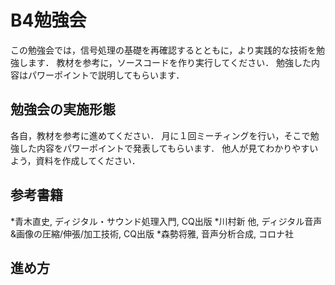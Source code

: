 # B4勉強会
この勉強会では，信号処理の基礎を再確認するとともに，より実践的な技術を勉強します．
教材を参考に，ソースコードを作り実行してください．
勉強した内容はパワーポイントで説明してもらいます．

## 勉強会の実施形態
各自，教材を参考に進めてください．
月に１回ミーチィングを行い，そこで勉強した内容をパワーポイントで発表してもらいます．
他人が見てわかりやすいよう，資料を作成してください．

## 参考書籍
*青木直史, ディジタル・サウンド処理入門, CQ出版
*川村新 他, ディジタル音声&画像の圧縮/伸張/加工技術, CQ出版
*森勢将雅, 音声分析合成, コロナ社

## 進め方
